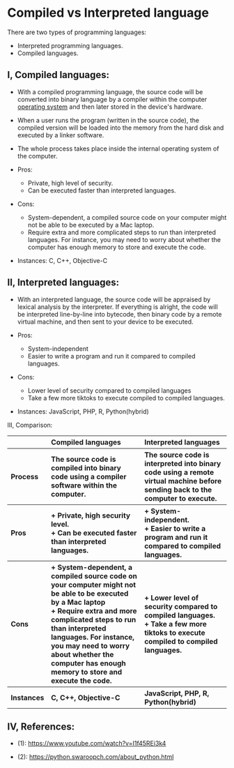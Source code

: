 # Compiled vs Interpreted language


There are two types of programming languages:
-	Interpreted programming languages.
-	Compiled languages.


## I, Compiled languages:
-	With a compiled programming language, the source code will be converted into binary language by a compiler within the computer [operating system](https://github.com/DNMC2513/Nontechies-DataScienceLexicon/blob/main/Common_terminologies.md) and then later stored in the device's hardware. 
-	When a user runs the program (written in the source code), the compiled version will be loaded into the memory from the hard disk and executed by a linker software. 
-	The whole process takes place inside the internal operating system of the computer.

-	Pros:
    + Private, high level of security.
    + Can be executed faster than interpreted languages.
    
-	Cons:
    + System-dependent, a compiled source code on your computer might not be able to be executed by a Mac laptop.
    + Require extra and more complicated steps to run than interpreted languages. For instance, you may need to worry about whether the computer has enough memory to store and execute the code.

-	Instances: C, C++, Objective-C


## II, Interpreted languages:
-	With an interpreted language, the source code will be appraised by lexical analysis by the interpreter. If everything is alright, the code will be interpreted line-by-line into bytecode, then binary code by a remote virtual machine, and then sent to your device to be executed.
-	Pros:
    + System-independent
    + Easier to write a program and run it compared to compiled languages.
  
-	Cons:
    + Lower level of security compared to compiled languages
    + Take a few more tiktoks to execute compiled to compiled languages.

-	Instances: JavaScript, PHP, R, Python(hybrid)


III, Comparison: 
<table style= "text-align: left">
    <tr>
        <th> </th>
        <th>Compiled languages </th>
        <th>Interpreted languages </th>
    </tr>    
    <tr>
        <th>Process </th>
        <th>The source code is compiled into binary code using a compiler software within the computer. </th>
        <th>The source code is interpreted into binary code using a remote virtual machine before sending back to the computer to execute. </th>
    </tr>   
    <tr>
        <th>Pros</th>
        <th>+ Private, high security level.<br />+ Can be executed faster than interpreted languages.</th>
        <th>+ System-independent.<br />+ Easier to write a program and run it compared to compiled languages.</th>
    </tr> 
    <tr>
        <th>Cons</th>
        <th>+ System-dependent, a compiled source code on your computer might not be able to be executed by a Mac laptop<br />+ Require extra and more complicated steps to run than interpreted languages. For instance, you may need to worry about whether the computer has enough memory to store and execute the code.
</th>
        <th>+ Lower level of security compared to compiled languages.<br />+ Take a few more tiktoks to execute compiled to compiled languages.</th>
    </tr>   
    <tr>
        <th>Instances</th>
        <th> C, C++, Objective-C</th>
        <th>JavaScript, PHP, R, Python(hybrid)</th>
    </tr> 
        </table>


## IV, References: 
- (1): https://www.youtube.com/watch?v=I1f45REi3k4

- (2): https://python.swaroopch.com/about_python.html
